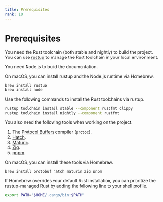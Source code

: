 ```yaml
---
title: Prerequisites
rank: 10
---
```


# Prerequisites

You need the Rust toolchain (both stable and nightly) to build the project.
You can use [rustup](https://rustup.rs/) to manage the Rust toolchain in your local environment.

You need Node.js to build the documentation.

On macOS, you can install rustup and the Node.js runtime via Homebrew.

<!-- TODO: make it clear that the following is an alternative way to install rustup -->

```bash
brew install rustup
brew install node
```

Use the following commands to install the Rust toolchains via rustup.

```bash
rustup toolchain install stable --component rustfmt clippy
rustup toolchain install nightly --component rustfmt
```

You also need the following tools when working on the project.

1. The [Protocol Buffers](https://protobuf.dev/) compiler (`protoc`).
2. [Hatch](https://hatch.pypa.io/latest/).
3. [Maturin](https://www.maturin.rs/).
4. [Zig](https://ziglang.org/).
5. [pnpm](https://pnpm.io/).

On macOS, you can install these tools via Homebrew.

<!-- TODO: investigate if we can install Maturin locally -->

```bash
brew install protobuf hatch maturin zig pnpm
```

If Homebrew overrides your default Rust installation,
you can prioritize the rustup-managed Rust by adding the following line to your shell profile.

```bash
export PATH="$HOME/.cargo/bin:$PATH"
```
